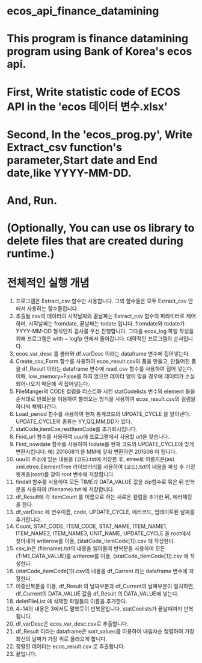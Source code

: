 # ecos_api_finance_datamining

# This program is finance datamining program using Bank of Korea's ecos api.
# First, Write statistic code of ECOS API in the 'ecos 데이터 변수.xlsx'
# Second, In the 'ecos_prog.py', Write Extract_csv function's parameter,Start date and End date,like YYYY-MM-DD.
# And, Run.
# (Optionally, You can use os library to delete files that are created during runtime.)

# 전체적인 실행 개념
1. 프로그램은 Extract_csv 함수만 사용합니다.
    그외 함수들은 모두 Extract_csv 안에서 사용하는 함수들입니다.
2. 추출될 csv의 데이터의 시작날짜와 끝날짜는 Extract_csv 함수의 파라미터로 제어하며,  시작날짜는 fromdate, 끝날짜는 todate 입니다.
fromdate와 todate가 YYYY-MM-DD 형식인지 검사를 우선 진행합니다.
그다음 ecos_log 파일 작성을 위해 프로그램은 with ~ logfp 안에서 돌아갑니다.
대략적인 프로그램의 순서입니다.
1. ecos_var_desc 를 불러와 df_varDesc 이라는 dataframe 변수에 집어넣는다.
2. Create_csv_Form 함수를 사용하여 ecos_result.csv의 폼을 만들고, 만들어진 폼을 df_Result 이라는 dataframe 변수에 read_csv 함수를 사용하여 집어 넣는다.  이때, low_memory=False를 하지 않으면 데이터 양이 많을 경우에 데이터가 손실되어나오기 때문에 *꼭* 집어넣는다.
3. FileManger의 CODE 컬럼을 리스트화 시킨 statCodelists 변수의 element 들을 순서대로 반복문을 이용하여 불러오는 방식을 사용하여 ecos_result.csv의 컬럼을 하나씩 채워나간다.
4. Load_period 함수를 사용하여 현재 통계코드의 UPDATE_CYCLE 을 알아낸다.
UPDATE_CYCLE의 종류는 YY,QQ,MM,DD가 있다.
5. statCode,itemCoe,restItemCode를 초기화시킵니다.
6. Find_url 함수를 사용하여 uuu에 프로그램에서 사용할 url을 찾습니다.
7. Find_nowdate 함수를 사용하여 todate를 현재 코드의 UPDATE_CYCLE에 맞게 변환시킵니다. 예) 20160811 을 MM에 맞춰 변환하면 201608 이 됩니다.
8. uuu의 주소에 있는 내용을 (코드).txt에 저장한 후, 
etree로 이름지은(as) xml.etree.ElementTree 라이브러리를 사용하여 
(코드).txt의 내용을 파싱 후 가장 윗계층(root)를 찾아 root 변수에 저장합니다.
9. findall 함수를 사용하여 모든 TIME과 DATA_VALUE 값을 zip함수로 묶은 뒤 반복문을 사용하여 (filename).txt 에 저장합니다.
10. df_Result에 각 itemCount 를 이름으로 하는 새로운 컬럼을 추가한 뒤, 에러체킹을 한다.
11. df_varDesc 에 변수이름, code, UPDATE_CYCLE, 에러코드, 업데이트된 날짜를 추가합니다.
12. Count, STAT_CODE, ITEM_CODE, STAT_NAME, ITEM_NAME1, ITEM_NAME2, ITEM_NAME3, UNIT_NAME, UPDATE_CYCLE 을 root에서 찾아내어 writerow를 이용, (statCode_itemCode[1]).csv 에 작성한다.
13. csv_in은 (filename).txt의 내용을 읽어들여 반복문을 사용하여 모든 (TIME,DATA_VALUE)를 writerow를 이용, (statCode_itemCode[1]).csv 에 작성한다.
14.  (statCode_itemCode[1]).csv의 내용을 df_Current 라는 dataframe 변수에 저장한다.
15. 이중반복문을 이용, df_Result 의 날짜부분과 df_Current의 날짜부분이 일치하면, df_Current의 DATA_VALUE 값을 df_Result 의 DATA_VALUE에 넣는다.
16. deletFileList 에 삭제할 파일들의 이름을 추가한다.
17. 4~14의 내용은 3에서도 말했듯이 반복문입니다. statCoelists가 끝날때까지 반복됩니다.
18. df_varDesc은 ecos_var_desc.csv로 추출합니다.
19. df_Result 이라는 dataframe은 sort_values를 이용하여 내림차순 정렬하여 가장 최신의 날짜가 가장 위로 올라오게 합니다.
20. 정렬된 데이터는 ecos_result.csv 로 추출합니다.
21. 끝입니다.
